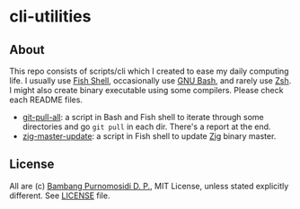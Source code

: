 # cli-utilities

## About 

This repo consists of scripts/cli which I created to ease my daily computing life. I usually use [Fish Shell](http://fishshell.com/), occasionally use [GNU Bash](https://www.gnu.org/software/bash/), and rarely use [Zsh](http://zsh.org/). I might also create binary executable using some compilers. Please check each README files.

* [git-pull-all](git-pull-all/): a script in Bash and Fish shell to iterate through some directories and go `git pull` in each dir. There's a report at the end.
* [zig-master-update](zig-master-update/): a script in Fish shell to update [Zig](https://ziglang.org) binary master.

## License 

All are (c) [Bambang Purnomosidi D. P.](https://github.com/oldstager), MIT License, unless stated explicitly different. See [LICENSE](LICENSE) file.

